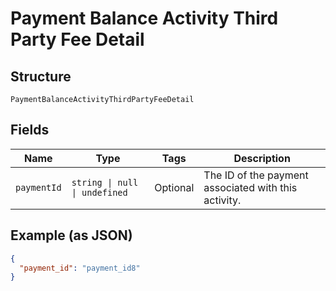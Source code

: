 <!-- Optimized: 2025-10-06 -->
<!-- RPM: 1.6.2.1.1.6.2.1_payment-balance-activity-third-party-fee-detail_20251006 -->
<!-- Session: E2E RPM DNA Application -->
<!-- AOM: RND (Reggie & Dro) -->
<!-- COI: TECHNOLOGY -->
<!-- RPM: HIGH -->
<!-- ACTION: BUILD -->


# Payment Balance Activity Third Party Fee Detail

## Structure

`PaymentBalanceActivityThirdPartyFeeDetail`

## Fields

| Name | Type | Tags | Description |
|  --- | --- | --- | --- |
| `paymentId` | `string \| null \| undefined` | Optional | The ID of the payment associated with this activity. |

## Example (as JSON)

```json
{
  "payment_id": "payment_id8"
}
```
